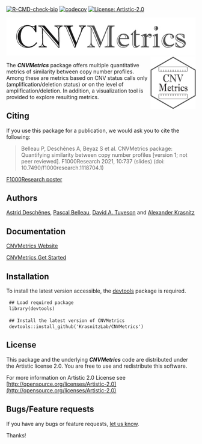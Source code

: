 <!-- badges: start -->
[![R-CMD-check-bio](https://github.com/KrasnitzLab/CNVMetrics/workflows/R-CMD-check-bioc/badge.svg)](https://github.com/KrasnitzLab/CNVMetrics/actions)
[![codecov](https://codecov.io/gh/KrasnitzLab/CNVMetrics/branch/master/graph/badge.svg)](https://codecov.io/gh/KrasnitzLab/CNVMetrics)
[![License: Artistic-2.0](https://img.shields.io/badge/License-Artistic%202.0-0298c3.svg)](https://opensource.org/licenses/Artistic-2.0)
<!-- badges: end -->

<p align="center">
<img src="man/figures/CNVMetrics_text.jpg" alt="CNVMetrics"> <img src="man/figures/CNVMetrics.png" align="right" alt="" width="120" />
</p>

The **_CNVMetrics_** package offers multiple quantitative metrics of similarity between copy number profiles.
Among these are metrics based on CNV status calls only (amplification/deletion status) or on the level of amplification/deletion. In addition, a visualization tool is provided to explore resulting metrics.


## Citing ## 

If you use this package for a publication, we would ask you to cite the following:

>Belleau P, Deschênes A, Beyaz S et al. CNVMetrics package: Quantifying similarity between copy number profiles [version 1; not peer reviewed]. F1000Research 2021, 10:737 (slides) (doi: 10.7490/f1000research.1118704.1)

[F1000Research poster](http://www.doi.org/10.7490/f1000research.1118704.1)


## Authors ##

[Astrid Desch&ecirc;nes](http://ca.linkedin.com/in/astriddeschenes "Astrid Desch&ecirc;nes"),
[Pascal Belleau](http://ca.linkedin.com/in/pascalbelleau "Pascal Belleau"),
[David A. Tuveson](http://tuvesonlab.labsites.cshl.edu/ "David A. Tuveson") and 
[Alexander Krasnitz](https://www.cshl.edu/research/faculty-staff/alexander-krasnitz/ "Alexander Krasnitz")


## Documentation ##

[CNVMetrics Website](https://krasnitzlab.github.io/CNVMetrics/)

[CNVMetrics Get Started](https://krasnitzlab.github.io/CNVMetrics/articles/CNVMetrics.html)


## Installation ##

To install the latest version accessible, the  [devtools](https://cran.r-project.org/web/packages/devtools/index.html) 
package is required.

     ## Load required package
     library(devtools)

     ## Install the latest version of CNVMetrics
     devtools::install_github('KrasnitzLab/CNVMetrics')


## License ##

This package and the underlying **_CNVMetrics_** code are distributed under 
the Artistic license 2.0. You are free to use and redistribute this software. 

For more information on Artistic 2.0 License see
[http://opensource.org/licenses/Artistic-2.0](http://opensource.org/licenses/Artistic-2.0)


## Bugs/Feature requests ##

If you have any bugs or feature requests, 
[let us know](https://github.com/KrasnitzLab/CNVMetrics/issues). 

Thanks!
